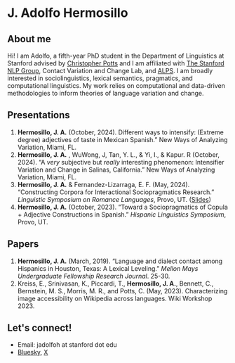 
# J. Adolfo Hermosillo 


## About me
Hi! I am Adolfo, a fifth-year PhD student in the Department of Linguistics at Stanford advised by [Christopher Potts](https://web.stanford.edu/~cgpotts/) and I am affiliated with [The Stanford NLP Group](https://nlp.stanford.edu/), Contact Variation and Change Lab, and [ALPS](https://alpslab.stanford.edu/). I am broadly interested in sociolinguistics, lexical semantics, pragmatics, and computational linguistics. My work relies on computational and data-driven methodologies to inform theories of language variation and change.  


## Presentations
1.  **Hermosillo, J. A.** (October, 2024). Different ways to intensify: (Extreme degree) adjectives of taste in Mexican Spanish.” New Ways of Analyzing Variation, Miami, FL.
2.  **Hermosillo, J. A.** , WuWong, J, Tan, Y. L., &  Yi, I., & Kapur. R (October, 2024). “A _very_ subjective but _really_ interesting phenomenon: Intensifier Variation and Change in Salinas, California.” New Ways of Analyzing Variation, Miami, FL. 
3. **Hermosillo, J. A.** & Fernandez-Lizarraga, E. F. (May, 2024). “Constructing Corpora for Interactional Sociopragmatics Research.” _Linguistic Symposium on Romance Languages_, Provo, UT. ([Slides](https://drive.google.com/file/d/1i5RvPKS8EtfyykoxdFSvWE_aCEzYYEq4/view?usp=drive_link))
4. **Hermosillo, J. A.** (October, 2023). “Toward a Sociopragmatics of Copula + Adjective Constructions in Spanish.” _Hispanic Linguistics Symposium_, Provo, UT.



## Papers
1. **Hermosillo, J. A.** (March, 2019). “Language and dialect contact among Hispanics in Houston, Texas: A Lexical Leveling.” _Mellon Mays Undergraduate Fellowship Research Journal_. 25-30.
2. Kreiss, E., Srinivasan, K., Piccardi, T., **Hermosillo, J. A.**, Bennett, C., Bernstein, M. S., Morris, M. R., and Potts, C. (May, 2023). Characterizing image accessibility on Wikipedia across languages. Wiki Workshop 2023.

## Let's connect!
- Email: jadolfoh at stanford dot edu
- [Bluesky](https://bsky.app/profile/jadolfoh.bsky.social), [X](https://twitter.com/jadolfohe) 
